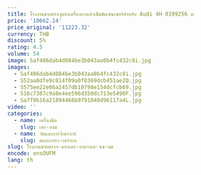 ```yaml
---
title: โรงงานขายตรงจุดรถเครื่องยางเท้าเข็มขัดเซนเซอร์สําหรับ Audi 4H 0199256 ต
price: '10662.14'
price_original: '11223.32'
currency: THB
discount: 5%
rating: 4.5
volume: 54
image: Saf406dab4d084be3b043aa0b4fc432c8i.jpg
images:
  - Saf406dab4d084be3b043aa0b4fc432c8i.jpg
  - S52aa8dfe9c814f09a0f8369dcb451ae2Q.jpg
  - S575ee22e06a2457db10798e154dcfcb69.jpg
  - S16c7387c9a8e4ee596d350dc713e5490F.jpg
  - Sa7f9b16a21894466b9791840d96117a4L.jpg
video: ''
categories:
  - name: เครื่องมือ
    slug: เคร-องม
  - name: วัดและการวิเคราะห์
    slug: ดและการว-เคราะห
slug: โรงงานขายตรงจ-ดรถเคร-องยางเท-าเข-มข
encode: onsOUFM
lang: th
---
```

  